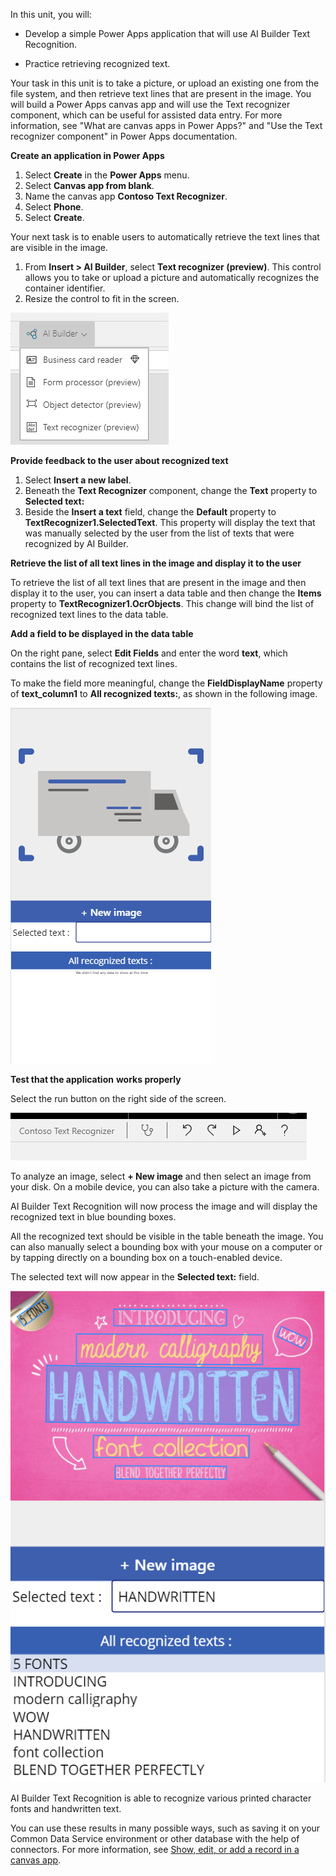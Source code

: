 In this unit, you will:

-   Develop a simple Power Apps application that will use AI Builder Text Recognition.

-   Practice retrieving recognized text.

Your task in this unit is to take a picture, or upload an existing one from the file system, and then retrieve text lines that are present in the image. You will build a Power Apps canvas app and will use the Text recognizer component, which can be useful for assisted data entry. For more information, see "What are canvas apps in Power Apps?" and  "Use the Text recognizer component" in Power Apps documentation.

**Create an application in Power Apps**

1. Select **Create** in the **Power Apps** menu. 
2. Select **Canvas app from blank**. 
3. Name the canvas app **Contoso Text Recognizer**.
4. Select **Phone**. 
5. Select **Create**.

Your next task is to enable users to automatically retrieve the text lines that are visible in the image. 

1. From **Insert > AI Builder**, select **Text recognizer (preview)**. This control allows you to take or upload a picture and automatically recognizes the container identifier. 
2. Resize the control to fit in the screen.

![Text recognizer control](../media/image9.png)

**Provide feedback to the user about recognized text**

1. Select **Insert a new label**.
2. Beneath the **Text Recognizer** component, change the **Text** property to **Selected text:** 
3. Beside the **Insert a text** field, change the **Default** property to **TextRecognizer1.SelectedText**. This property will display the text that was manually selected by the user from the list of texts that were recognized by AI Builder.

**Retrieve the list of all text lines in the image and display it to the user**

To retrieve the list of all text lines that are present in the image and then display it to the user, you can insert a data table and then change the **Items** property to **TextRecognizer1.OcrObjects**. This change will bind the list of recognized text lines to the data table.

**Add a field to be displayed in the data table**

On the right pane, select **Edit Fields** and enter the word **text**, which contains the list of recognized text lines.

To make the field more meaningful, change the **FieldDisplayName** property of **text\_column1** to **All recognized texts:**, as shown in the following image.

![Text recognizer control](../media/image10.png)

**Test that the application** **works properly**

Select the run button on the right side of the screen.

![Select the Run button](../media/image11.png)

To analyze an image, select **+ New image** and then select an image from your disk. On a mobile device, you can also take a picture with the camera.

AI Builder Text Recognition will now process the image and will display the recognized text in blue bounding boxes.

All the recognized text should be visible in the table beneath the image. You can also manually select a bounding box with your mouse on a computer or by tapping directly on a bounding box on a touch-enabled device.

The selected text will now appear in the **Selected text:** field.

![Select the Run button](../media/image12.png)

AI Builder Text Recognition is able to recognize various printed character fonts and handwritten text.

You can use these results in many possible ways, such as saving it on your Common Data Service environment or other database with the help of connectors. For more information, see [Show, edit, or add a record in a canvas app](https://docs.microsoft.com/powerapps/maker/canvas-apps/add-form).
